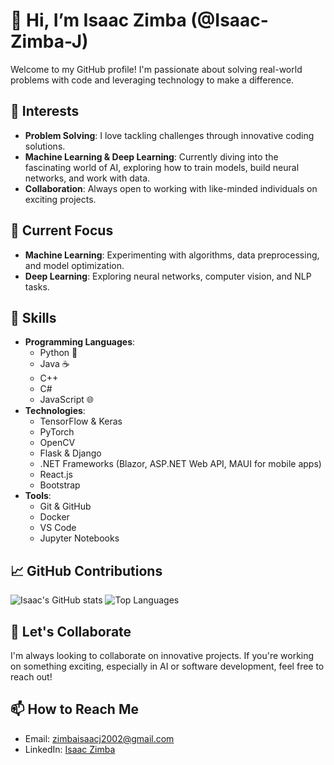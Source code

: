 # 👋 Hi, I’m Isaac Zimba (@Isaac-Zimba-J)

Welcome to my GitHub profile! I'm passionate about solving real-world problems with code and leveraging technology to make a difference.

## 👀 Interests
- **Problem Solving**: I love tackling challenges through innovative coding solutions.
- **Machine Learning & Deep Learning**: Currently diving into the fascinating world of AI, exploring how to train models, build neural networks, and work with data.
- **Collaboration**: Always open to working with like-minded individuals on exciting projects.

## 🌱 Current Focus
- **Machine Learning**: Experimenting with algorithms, data preprocessing, and model optimization.
- **Deep Learning**: Exploring neural networks, computer vision, and NLP tasks.

## 💼 Skills
- **Programming Languages**: 
  - Python 🐍
  - Java ☕
  - C++
  - C#
  - JavaScript 🌐
- **Technologies**:
  - TensorFlow & Keras
  - PyTorch
  - OpenCV
  - Flask & Django
  - .NET Frameworks (Blazor, ASP.NET Web API, MAUI for mobile apps)
  - React.js
  - Bootstrap
- **Tools**:
  - Git & GitHub
  - Docker
  - VS Code
  - Jupyter Notebooks

## 📈 GitHub Contributions
![Isaac's GitHub stats](https://github-readme-stats.vercel.app/api?username=Isaac-Zimba-J&show_icons=true&theme=radical)
![Top Languages](https://github-readme-stats.vercel.app/api/top-langs/?username=Isaac-Zimba-J&layout=compact&theme=radical)

## 💞️ Let's Collaborate
I'm always looking to collaborate on innovative projects. If you're working on something exciting, especially in AI or software development, feel free to reach out!

## 📫 How to Reach Me
- Email: [zimbaisaacj2002@gmail.com](mailto:zimbaisaacj2002@gmail.com)
- LinkedIn: [Isaac Zimba](https://www.linkedin.com/in/isaac-zimba)

